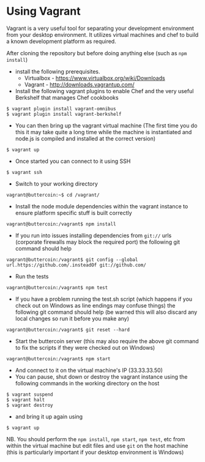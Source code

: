 Using Vagrant
=============

Vagrant is a very useful tool for separating your development environment from your desktop environment. It utilizes virtual machines and chef to build a known development platform as required.

After cloning the repository but before doing anything else (such as `npm install`)

- install the following prerequisites.
  - Virtualbox - https://www.virtualbox.org/wiki/Downloads
  - Vagrant - http://downloads.vagrantup.com/
- Install the following vagrant plugins to enable Chef and the very useful Berkshelf that manages Chef cookbooks

```
$ vagrant plugin install vagrant-omnibus
$ vagrant plugin install vagrant-berkshelf
```

- You can then bring up the vagrant virtual machine (The first time you do this it may take quite a long time while the machine is instantiated and node.js is compiled and installed at the correct version)

```
$ vagrant up
```

- Once started you can connect to it using SSH

```
$ vagrant ssh
```

- Switch to your working directory

```
vagrant@buttercoin:~$ cd /vagrant/
```

- Install the node module dependencies within the vagrant instance to ensure platform specific stuff is built correctly

```
vagrant@buttercoin:/vagrant$ npm install
```

- If you run into issues installing dependencies from `git://` urls (corporate firewalls may block the required port) the following git command should help

```
vagrant@buttercoin:/vagrant$ git config --global url.https://github.com/.insteadOf git://github.com/
```

- Run the tests

```
vagrant@buttercoin:/vagrant$ npm test
```

- If you have a problem running the test.sh script (which happens if you check out on Windows as line endings may confuse things) the following git command should help (be warned this will also discard any local changes so run it before you make any)

```
vagrant@buttercoin:/vagrant$ git reset --hard
```

- Start the buttercoin server (this may also require the above git command to fix the scripts if they were checked out on Windows)

```
vagrant@buttercoin:/vagrant$ npm start
```

- And connect to it on the virtual machine's IP (33.33.33.50)
- You can pause, shut down or destroy the vagrant instance using the following commands in the working directory on the host

```
$ vagrant suspend
$ vagrant halt
$ vagrant destroy
```

- and bring it up again using

```
$ vagrant up
```

NB. You should perform the `npm install`, `npm start`, `npm test`, etc from within the virtual machine but edit files and use `git` on the host machine (this is particularly important if your desktop environment is Windows)
